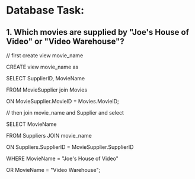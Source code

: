 # Database Task:

## 1. Which movies are supplied by "Joe's House of Video" or "Video Warehouse"?

// first create view movie_name

CREATE view movie_name as

SELECT SupplierID, MovieName

FROM MovieSupplier join Movies

ON MovieSupplier.MovieID = Movies.MovieID;

// then join movie_name and Supplier and select 

SELECT MovieName 

FROM Suppliers JOIN movie_name

ON Suppliers.SupplierID = MovieSupplier.SupplierID

WHERE MovieName = "Joe's House of Video"

OR MovieName = "Video Warehouse"; 
